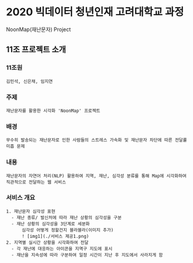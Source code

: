 # 2020 빅데이터 청년인재 고려대학교 과정
NoonMap(재난문자) Project

## 11조 프로젝트 소개
  ### 11조원
    김민석, 신은채, 임지연

  ### 주제
    재난문자를 활용한 시각화 'NoonMap' 프로젝트

  ### 배경
    무수히 발송되는 재난문자로 인한 사람들의 스트레스 가속화 및 재난문자 차단에 따른 전달률 미흡 문제

  ### 내용
    재난문자의 자연어 처리(NLP) 활용하여 지역, 재난, 심각성 분류를 통해 Map에 시각화하여 직관적으로 전달하는 웹 서비스
    
  ### 서비스 개요
    1. 재난문자 심각성 표현
      - 재난 종류/ 발신처에 따라 재난 상황의 심각성을 구분
      - 재난 상황의 심각성을 3단계로 세분화
          심각성 어떻게 정할건지 블라블라(이미지 추가)
          ! [img1](./서비스 제공1.png)
    2. 지역별 실시간 상황을 시각화하여 전달
      - 각 재난에 대응하는 아이콘을 지역구 지도에 표시
      - 재난을 지속성에 따라 구분하여 일정 시간이 지난 후 지도에서 사라지게 함
